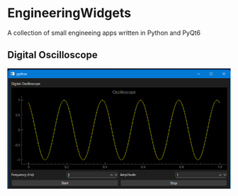 # EngineeringWidgets
A collection of small engineeing apps written in Python and PyQt6

## Digital Oscilloscope

![Screenshot](Images/Digital_Oscilloscopy.png)
